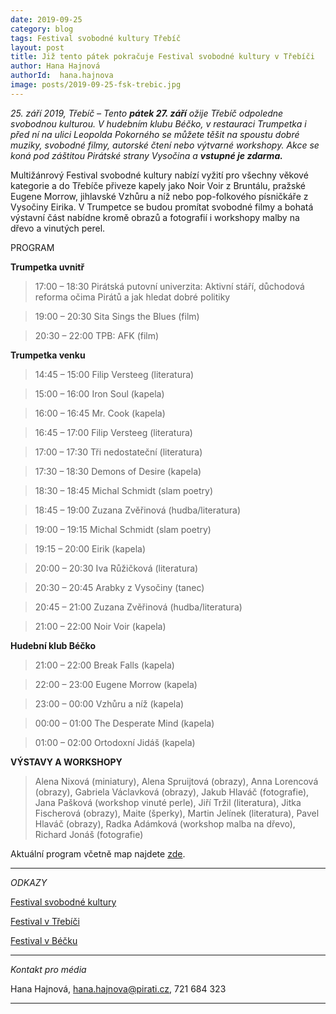 ```yaml
---
date: 2019-09-25
category: blog
tags: Festival svobodné kultury Třebíč
layout: post
title: Již tento pátek pokračuje Festival svobodné kultury v Třebíči
author: Hana Hajnová
authorId:  hana.hajnova
image: posts/2019-09-25-fsk-trebic.jpg
---
```


*25. září 2019, Třebíč – Tento* ***pátek 27. září*** *ožije Třebíč odpoledne svobodnou kulturou. V hudebním klubu Béčko, v restauraci Trumpetka i před ní na ulici Leopolda Pokorného se můžete těšit na spoustu dobré muziky, svobodné filmy, autorské čtení nebo výtvarné workshopy. Akce se koná pod záštitou Pirátské strany Vysočina a* ***vstupné je zdarma.***

Multižánrový Festival svobodné kultury nabízí vyžití pro všechny věkové kategorie a do Třebíče přiveze kapely jako Noir Voir z Bruntálu, pražské Eugene Morrow, jihlavské Vzhůru a níž nebo pop-folkového písničkáře z Vysočiny Eirika.  V Trumpetce se budou promítat svobodné filmy a bohatá výstavní část nabídne kromě obrazů a fotografií i workshopy malby na dřevo a vinutých perel. 
 
PROGRAM

**Trumpetka uvnitř**

> 17:00 – 18:30	Pirátská putovní univerzita: Aktivní stáří, důchodová reforma očima Pirátů a jak hledat dobré politiky

> 19:00 – 20:30	Sita Sings the Blues (film)

> 20:30 – 22:00	TPB: AFK (film)


**Trumpetka venku**

> 14:45 – 15:00	Filip Versteeg (literatura)

> 15:00 – 16:00	Iron Soul (kapela)

> 16:00 – 16:45	Mr. Cook (kapela)

> 16:45 – 17:00	Filip Versteeg (literatura)

> 17:00 – 17:30	Tři nedostateční (literatura)

> 17:30 – 18:30	Demons of Desire (kapela)

> 18:30 – 18:45	Michal Schmidt (slam poetry)

> 18:45 – 19:00	Zuzana Zvěřinová (hudba/literatura)

> 19:00 – 19:15	Michal Schmidt (slam poetry)

> 19:15 – 20:00	Eirik (kapela)

> 20:00 – 20:30	Iva Růžičková (literatura)

> 20:30 – 20:45	Arabky z Vysočiny (tanec)

> 20:45 – 21:00	Zuzana Zvěřinová (hudba/literatura)

> 21:00 – 22:00	Noir Voir (kapela)

**Hudební klub Béčko**

> 21:00 – 22:00	Break Falls (kapela)

> 22:00 – 23:00	Eugene Morrow (kapela)

> 23:00 – 00:00	Vzhůru a níž (kapela)

> 00:00 – 01:00	The Desperate Mind (kapela)

> 01:00 – 02:00	Ortodoxní Jidáš (kapela)


**VÝSTAVY A WORKSHOPY**

> Alena Nixová (miniatury), Alena Spruijtová (obrazy), Anna Lorencová (obrazy), Gabriela Václavková (obrazy), Jakub Hlaváč (fotografie), Jana Pašková (workshop vinuté perle), Jiří Tržil (literatura), Jitka Fischerová (obrazy), Maite (šperky), Martin Jelínek (literatura), Pavel Hlaváč (obrazy), Radka Adámková (workshop malba na dřevo), Richard Jonáš (fotografie)


Aktuální program včetně map najdete [zde](https://vysocina.pirati.cz/cinnost/fsk/trebic/).

---

*ODKAZY*

[Festival svobodné kultury](https://vysocina.pirati.cz/cinnost/fsk/)

[Festival v Třebíči](https://www.facebook.com/events/475204009911769/)

[Festival v Béčku](https://www.facebook.com/events/494598614642269/)

---

*Kontakt pro média*

Hana Hajnová, hana.hajnova@pirati.cz, 721 684 323

---

